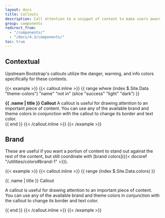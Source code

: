 ```yaml
---
layout: docs
title: Callouts
description: Call attention to a snippet of content to make users aware of something important.
group: components
redirect_from:
  - "/components/"
  - "/docs/4.3/components/"
toc: true
---
```

## Contextual
Upstream Bootstrap's callouts utilize the danger, warning, and info colors specifically for these contexts.

{{< example >}}
{{< callout.inline >}}
{{ range where (index $.Site.Data "theme-colors") "name" "not in" (slice "success" "light" "dark") }}
<div class="bd-callout bd-callout-{{ .name }}">
  <strong>{{ .name | title }} Callout</strong>
  A callout is useful for drawing attention to an important piece of content. You can use any of the available brand and theme colors in conjunction with the callout to change its border and text color.
</div>
{{ end }}
{{< /callout.inline >}}
{{< /example >}}

## Brand

These are useful if you want a portion of content to stand out against the rest of the content, but still coordinate with [brand colors]({{< docsref "/utilities/colors#brand-1" >}}).

{{< example >}}
{{< callout.inline >}}
{{ range (index $.Site.Data.colors) }}
<div class="callout callout-{{ .name }}{{ if eq .name "white" }} text-bg-dark{{ end }}">
  <p class="h4">{{ .name | title }} Callout</p>
  <p>A callout is useful for drawing attention to an important piece of content. You can use any of the available brand and theme colors in conjunction with the callout to change its border and text color.</p>
</div>
{{ end }}
{{< /callout.inline >}}
{{< /example >}}

